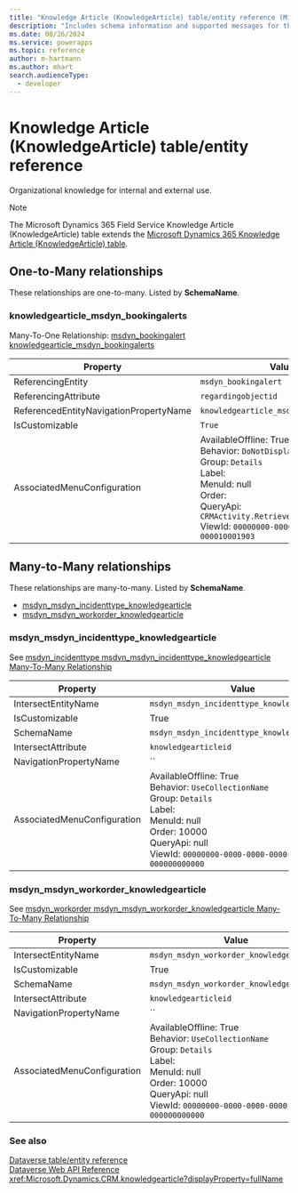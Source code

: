 ```yaml
---
title: "Knowledge Article (KnowledgeArticle) table/entity reference (Microsoft Dynamics 365 Field Service)"
description: "Includes schema information and supported messages for the Knowledge Article (KnowledgeArticle) table/entity with Microsoft Dynamics 365 Field Service."
ms.date: 08/26/2024
ms.service: powerapps
ms.topic: reference
author: m-hartmann
ms.author: mhart
search.audienceType: 
  - developer
---
```


# Knowledge Article (KnowledgeArticle) table/entity reference

Organizational knowledge for internal and external use.

> [!NOTE]
> The Microsoft Dynamics 365 Field Service Knowledge Article (KnowledgeArticle) table extends the [Microsoft Dynamics 365 Knowledge Article (KnowledgeArticle) table](/dynamics365/developer/entities/knowledgearticle).




## One-to-Many relationships

These relationships are one-to-many. Listed by **SchemaName**.

### <a name="BKMK_knowledgearticle_msdyn_bookingalerts"></a> knowledgearticle_msdyn_bookingalerts

Many-To-One Relationship: [msdyn_bookingalert knowledgearticle_msdyn_bookingalerts](msdyn_bookingalert.md#BKMK_knowledgearticle_msdyn_bookingalerts)

|Property|Value|
|---|---|
|ReferencingEntity|`msdyn_bookingalert`|
|ReferencingAttribute|`regardingobjectid`|
|ReferencedEntityNavigationPropertyName|`knowledgearticle_msdyn_bookingalerts`|
|IsCustomizable|`True`|
|AssociatedMenuConfiguration|AvailableOffline: True<br />Behavior: `DoNotDisplay`<br />Group: `Details`<br />Label: <br />MenuId: null<br />Order: <br />QueryApi: `CRMActivity.RetrieveByObject`<br />ViewId: `00000000-0000-0000-00aa-000010001903`|


## Many-to-Many relationships

These relationships are many-to-many. Listed by **SchemaName**.

- [msdyn_msdyn_incidenttype_knowledgearticle](#BKMK_msdyn_msdyn_incidenttype_knowledgearticle)
- [msdyn_msdyn_workorder_knowledgearticle](#BKMK_msdyn_msdyn_workorder_knowledgearticle)

### <a name="BKMK_msdyn_msdyn_incidenttype_knowledgearticle"></a> msdyn_msdyn_incidenttype_knowledgearticle

See [msdyn_incidenttype msdyn_msdyn_incidenttype_knowledgearticle Many-To-Many Relationship](msdyn_incidenttype.md#BKMK_msdyn_msdyn_incidenttype_knowledgearticle)

|Property|Value|
|---|---|
|IntersectEntityName|`msdyn_msdyn_incidenttype_knowledgearticle`|
|IsCustomizable|True|
|SchemaName|`msdyn_msdyn_incidenttype_knowledgearticle`|
|IntersectAttribute|`knowledgearticleid`|
|NavigationPropertyName|``|
|AssociatedMenuConfiguration|AvailableOffline: True<br />Behavior: `UseCollectionName`<br />Group: `Details`<br />Label: <br />MenuId: null<br />Order: 10000<br />QueryApi: null<br />ViewId: `00000000-0000-0000-0000-000000000000`|

### <a name="BKMK_msdyn_msdyn_workorder_knowledgearticle"></a> msdyn_msdyn_workorder_knowledgearticle

See [msdyn_workorder msdyn_msdyn_workorder_knowledgearticle Many-To-Many Relationship](msdyn_workorder.md#BKMK_msdyn_msdyn_workorder_knowledgearticle)

|Property|Value|
|---|---|
|IntersectEntityName|`msdyn_msdyn_workorder_knowledgearticle`|
|IsCustomizable|True|
|SchemaName|`msdyn_msdyn_workorder_knowledgearticle`|
|IntersectAttribute|`knowledgearticleid`|
|NavigationPropertyName|``|
|AssociatedMenuConfiguration|AvailableOffline: True<br />Behavior: `UseCollectionName`<br />Group: `Details`<br />Label: <br />MenuId: null<br />Order: 10000<br />QueryApi: null<br />ViewId: `00000000-0000-0000-0000-000000000000`|



### See also

[Dataverse table/entity reference](../about-entity-reference.md)  
[Dataverse Web API Reference](/power-apps/developer/data-platform/webapi/reference/about)   
<xref:Microsoft.Dynamics.CRM.knowledgearticle?displayProperty=fullName>
